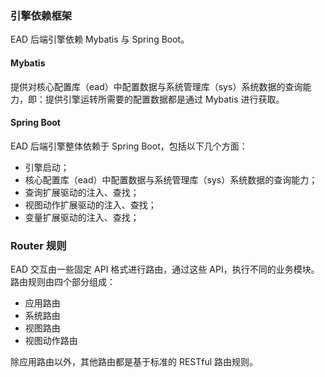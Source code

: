### 引擎依赖框架

EAD 后端引擎依赖 Mybatis 与 Spring Boot。

#### Mybatis

提供对核心配置库（ead）中配置数据与系统管理库（sys）系统数据的查询能力，即：提供引擎运转所需要的配置数据都是通过 Mybatis 进行获取。

#### Spring Boot

EAD 后端引擎整体依赖于 Spring Boot，包括以下几个方面：

- 引擎启动；
- 核心配置库（ead）中配置数据与系统管理库（sys）系统数据的查询能力；
- 查询扩展驱动的注入、查找；
- 视图动作扩展驱动的注入、查找；
- 变量扩展驱动的注入、查找；

### Router 规则

EAD 交互由一些固定 API 格式进行路由，通过这些 API，执行不同的业务模块。
路由规则由四个部分组成：

- 应用路由
- 系统路由
- 视图路由
- 视图动作路由

除应用路由以外，其他路由都是基于标准的 RESTful 路由规则。